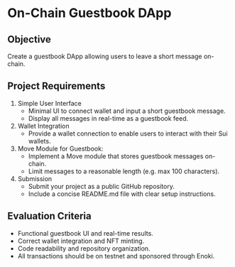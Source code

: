 # On-Chain Guestbook DApp

## Objective

Create a guestbook DApp allowing users to leave a short message on-chain.

## Project Requirements

1. Simple User Interface
   - Minimal UI to connect wallet and input a short guestbook message.
   - Display all messages in real-time as a guestbook feed.
2. Wallet Integration
   - Provide a wallet connection to enable users to interact with their Sui wallets.
3. Move Module for Guestbook:
   - Implement a Move module that stores guestbook messages on-chain.
   - Limit messages to a reasonable length (e.g. max 100 characters).
4. Submission
   - Submit your project as a public GitHub repository.
   - Include a concise README.md file with clear setup instructions.

## Evaluation Criteria

- Functional guestbook UI and real-time results.
- Correct wallet integration and NFT minting.
- Code readability and repository organization.
- All transactions should be on testnet and sponsored through Enoki.
